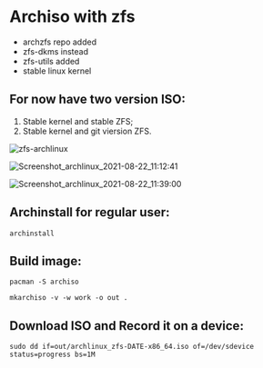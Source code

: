 # Archiso with zfs

* archzfs repo added
* zfs-dkms instead
* zfs-utils added
* stable linux kernel

## For now have two version ISO:

1. Stable kernel and stable ZFS;
2. Stable kernel and git viersion ZFS.

![zfs-archlinux](https://user-images.githubusercontent.com/1161594/127529134-7044487b-fe96-4775-ad53-38fcd85a5030.png)

![Screenshot_archlinux_2021-08-22_11:12:41](https://user-images.githubusercontent.com/1161594/130341130-d2e29284-e6de-4900-ae22-9a92d3359fac.png)

![Screenshot_archlinux_2021-08-22_11:39:00](https://user-images.githubusercontent.com/1161594/130341182-e29139fb-2c0f-4e48-8abd-6e2c57b537c4.png)

## Archinstall for regular user:

```
archinstall
```

## Build image:

```
pacman -S archiso
```

```
mkarchiso -v -w work -o out .
```

## Download ISO and Record it on a device:

```
sudo dd if=out/archlinux_zfs-DATE-x86_64.iso of=/dev/sdevice status=progress bs=1M
```

